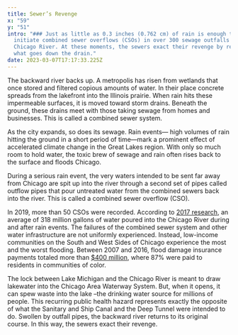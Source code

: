 ```yaml
---
title: Sewer’s Revenge
x: "59"
y: "51"
intro: "### Just as little as 0.3 inches (0.762 cm) of rain is enough to
  initiate combined sewer overflows (CSOs) in over 300 sewage outfalls into the
  Chicago River. At these moments, the sewers exact their revenge by resurfacing
  what goes down the drain."
date: 2023-03-07T17:17:33.225Z
---
```

The backward river backs up. A metropolis has risen from wetlands that once stored and filtered copious amounts of water. In their place concrete spreads from the lakefront into the Illinois prairie. When rain hits these impermeable surfaces, it is moved toward storm drains. Beneath the ground, these drains meet with those taking sewage from homes and businesses. This is called a combined sewer system.

As the city expands, so does its sewage. Rain events— high volumes of rain hitting the ground in a short period of time—mark a prominent effect of accelerated climate change in the Great Lakes region. With only so much room to hold water, the toxic brew of sewage and rain often rises back to the surface and floods Chicago.

During a serious rain event, the very waters intended to be sent far away from Chicago are spit up into the river through a second set of pipes called outflow pipes that pour untreated water from the combined sewers back into the river. This is called a combined sewer overflow (CSO).

In 2019, more than 50 CSOs were recorded. According to [2017 research](https://www.chicagotribune.com/news/breaking/ct-chicago-river-still-dirty-met-20170623-story.html), an average of 318 million gallons of water poured into the Chicago River during and after rain events. The failures of the combined sewer system and other water infrastructure are not uniformly experienced. Instead, low-income communities on the South and West Sides of Chicago experience the most and the worst flooding. Between 2007 and 2016, flood damage insurance payments totaled more than [$400 million](https://cnt.org/sites/default/files/pdf/FloodEquity2019.pdf), where 87% were paid to residents in communities of color.

The lock between Lake Michigan and the Chicago River is meant to draw lakewater into the Chicago Area Waterway System. But, when it opens, it can spew waste into the lake –the drinking water source for millions of people. This recurring public health hazard represents exactly the opposite of what the Sanitary and Ship Canal and the Deep Tunnel were intended to do. Swollen by outfall pipes, the backward river returns to its original course. In this way, the sewers exact their revenge.
